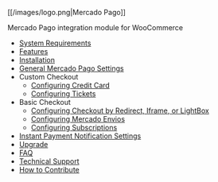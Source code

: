 [[/images/logo.png|Mercado Pago]]

Mercado Pago integration module for WooCommerce

* [System Requirements](https://github.com/mercadopago/cart-woocommerce/wiki/System-Requirements)
* [Features](https://github.com/mercadopago/cart-woocommerce/wiki/Features)
* [Installation](https://github.com/mercadopago/cart-woocommerce/wiki/Installation)
* [General Mercado Pago Settings](https://github.com/mercadopago/cart-woocommerce/wiki/General-Mercado-Pago-Settings)
* Custom Checkout
  * [Configuring Credit Card](https://github.com/mercadopago/cart-woocommerce/wiki/Configuring-Credit-Card)
  * [Configuring Tickets](https://github.com/mercadopago/cart-woocommerce/wiki/Configuring-Tickets)
* Basic Checkout
  * [Configuring Checkout by Redirect, Iframe, or LightBox](https://github.com/mercadopago/cart-woocommerce/wiki/Configuring-Checkout-by-Redirect,-Iframe,-or-Lightbox)
  * [Configuring Mercado Envios](https://github.com/mercadopago/cart-woocommerce/wiki/Configuring-Mercado-Envios)
  * [Configuring Subscriptions](https://github.com/mercadopago/cart-woocommerce/wiki/Configuring-Subscriptions)
* [Instant Payment Notification Settings](https://github.com/mercadopago/cart-woocommerce/wiki/Instant-Payment-Notification-Settings)
* [Upgrade](https://github.com/mercadopago/cart-woocommerce/wiki/Upgrade)
* [FAQ](https://github.com/mercadopago/cart-woocommerce/wiki/Faq-English)
* [Technical Support](https://github.com/mercadopago/cart-woocommerce/wiki/Technical-Support)
* [How to Contribute](https://github.com/mercadopago/cart-woocommerce/wiki/How-to-Contribute)